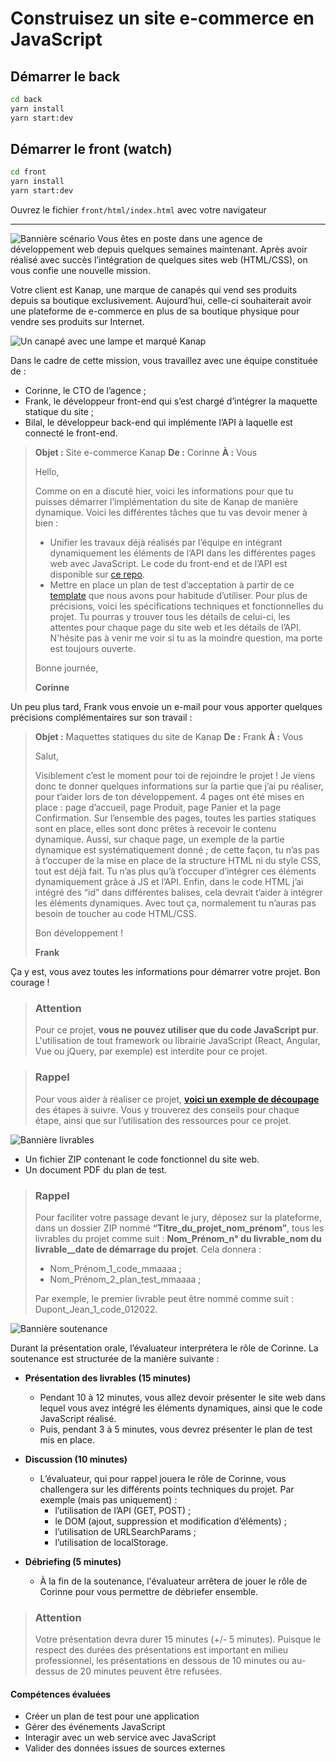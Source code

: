 # Construisez un site e-commerce en JavaScript

## Démarrer le back

```bash
cd back
yarn install
yarn start:dev
```

## Démarrer le front (watch)

```bash
cd front
yarn install
yarn start:dev
```

Ouvrez le fichier `front/html/index.html` avec votre navigateur

---

![Bannière scénario](https://user.oc-static.com/upload/2022/06/28/16564030859322_Banner_Sce%CC%81nario.png)
Vous êtes en poste dans une agence de développement web depuis quelques semaines maintenant. Après avoir réalisé avec succès l’intégration de quelques sites web (HTML/CSS), on vous confie une nouvelle mission.

Votre client est Kanap, une marque de canapés qui vend ses produits depuis sa boutique exclusivement. Aujourd’hui, celle-ci souhaiterait avoir une plateforme de e-commerce en plus de sa boutique physique pour vendre ses produits sur Internet.

![Un canapé avec une lampe et marqué Kanap](https://user.oc-static.com/upload/2021/09/29/16329291678171_image2.png)

Dans le cadre de cette mission, vous travaillez avec une équipe constituée de :

- Corinne, le CTO de l’agence ;
- Frank, le développeur front-end qui s’est chargé d’intégrer la maquette statique du site ;
- Bilal, le développeur back-end qui implémente l’API à laquelle est connecté le front-end.

> **Objet :** Site e-commerce Kanap
> **De :** Corinne
> **À :** Vous
>
> Hello,
>
> Comme on en a discuté hier, voici les informations pour que tu puisses démarrer l’implémentation du site de Kanap de manière dynamique.
> Voici les différentes tâches que tu vas devoir mener à bien :
>
> - Unifier les travaux déjà réalisés par l’équipe en intégrant dynamiquement les éléments de l’API dans les différentes pages web avec JavaScript. Le code du front-end et de l’API est disponible sur [ce repo](https://github.com/OpenClassrooms-Student-Center/P5-Dev-Web-Kanap).
> - Mettre en place un plan de test d’acceptation à partir de ce [template](https://s3.eu-west-1.amazonaws.com/course.oc-static.com/projects/DWJ_FR_P5/DW+P5+-+Modele+plan+tests+acceptation.xlsx) que nous avons pour habitude d’utiliser.
>   Pour plus de précisions, voici les spécifications techniques et fonctionnelles du projet. Tu pourras y trouver tous les détails de celui-ci, les attentes pour chaque page du site web et les détails de l’API.
>   N'hésite pas à venir me voir si tu as la moindre question, ma porte est toujours ouverte.
>
> Bonne journée,
>
> **Corinne**

Un peu plus tard, Frank vous envoie un e-mail pour vous apporter quelques précisions complémentaires sur son travail :

> **Objet :** Maquettes statiques du site de Kanap
> **De :** Frank
> **À :** Vous
>
> Salut,
>
> Visiblement c’est le moment pour toi de rejoindre le projet ! Je viens donc te donner quelques informations sur la partie que j’ai pu réaliser, pour t’aider lors de ton développement.
> 4 pages ont été mises en place : page d’accueil, page Produit, page Panier et la page Confirmation. Sur l’ensemble des pages, toutes les parties statiques sont en place, elles sont donc prêtes à recevoir le contenu dynamique.
> Aussi, sur chaque page, un exemple de la partie dynamique est systématiquement donné ; de cette façon, tu n’as pas à t’occuper de la mise en place de la structure HTML ni du style CSS, tout est déjà fait. Tu n’as plus qu’à t’occuper d’intégrer ces éléments dynamiquement grâce à JS et l’API.
> Enfin, dans le code HTML j’ai intégré des “id” dans différentes balises, cela devrait t’aider à intégrer les éléments dynamiques. Avec tout ça, normalement tu n’auras pas besoin de toucher au code HTML/CSS.
>
> Bon développement !
>
> **Frank**

Ça y est, vous avez toutes les informations pour démarrer votre projet. Bon courage !

> ### Attention
>
> Pour ce projet, **vous ne pouvez utiliser que du code JavaScript pur**. L'utilisation de tout framework ou librairie JavaScript (React, Angular, Vue ou jQuery, par exemple) est interdite pour ce projet.

> ### Rappel
>
> Pour vous aider à réaliser ce projet, [**voici un exemple de découpage**](https://course.oc-static.com/projects/DWJ_FR_P5/DW+P5+-+Etapes+cles.pdf) des étapes à suivre. Vous y trouverez des conseils pour chaque étape, ainsi que sur l’utilisation des ressources pour ce projet.

![Bannière livrables](https://user.oc-static.com/upload/2022/06/27/16563220599551_Banner_Livrables.png)

- Un fichier ZIP contenant le code fonctionnel du site web.
- Un document PDF du plan de test.

> ### Rappel
>
> Pour faciliter votre passage devant le jury, déposez sur la plateforme, dans un dossier ZIP nommé **“Titre_du_projet_nom_prénom”**, tous les livrables du projet comme suit : **Nom_Prénom_n° du livrable_nom du livrable\_\_date de démarrage du projet**. Cela donnera :
>
> - Nom_Prénom_1_code_mmaaaa ;
> - Nom_Prénom_2_plan_test_mmaaaa ;
>
> Par exemple, le premier livrable peut être nommé comme suit : Dupont_Jean_1_code_012022.

![Bannière soutenance](https://user.oc-static.com/upload/2022/06/22/16559012528213_Banner_Soutenance_Dev.png)

Durant la présentation orale, l’évaluateur interprétera le rôle de Corinne. La soutenance est structurée de la manière suivante :

- **Présentation des livrables (15 minutes)**

  - Pendant 10 à 12 minutes, vous allez devoir présenter le site web dans lequel vous avez intégré les éléments dynamiques, ainsi que le code JavaScript réalisé.
  - Puis, pendant 3 à 5 minutes, vous devrez présenter le plan de test mis en place.

- **Discussion (10 minutes)**

  - L’évaluateur, qui pour rappel jouera le rôle de Corinne, vous challengera sur les différents points techniques du projet. Par exemple (mais pas uniquement) :
    - l’utilisation de l’API (GET, POST) ;
    - le DOM (ajout, suppression et modification d’éléments) ;
    - l’utilisation de URLSearchParams ;
    - l’utilisation de localStorage.

- **Débriefing (5 minutes)**
  - À la fin de la soutenance, l'évaluateur arrêtera de jouer le rôle de Corinne pour vous permettre de débriefer ensemble.

> ### Attention
>
> Votre présentation devra durer 15 minutes (+/- 5 minutes). Puisque le respect des durées des présentations est important en milieu professionnel, les présentations en dessous de 10 minutes ou au-dessus de 20 minutes peuvent être refusées.

#### Compétences évaluées

- Créer un plan de test pour une application
- Gérer des événements JavaScript
- Interagir avec un web service avec JavaScript
- Valider des données issues de sources externes
